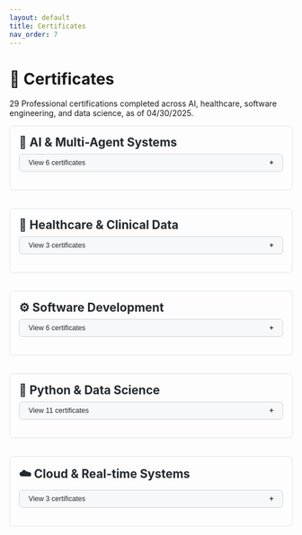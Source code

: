 ```yaml
---
layout: default
title: Certificates
nav_order: 7
---
```


# 📜 Certificates

29 Professional certifications completed across AI, healthcare, software engineering, and data science, as of 04/30/2025.

<div class="certificate-category">
  <h2>🤖 AI & Multi-Agent Systems</h2>
  <button class="collapsible-button">View 6 certificates</button>
  <div class="collapsible-content">
    <div class="certificate-item">
      <h3>1. Generative AI with Large Language Models</h3>
      <p><strong>Platform</strong>: Coursera (DeepLearning.AI & AWS)</p>
      <p><strong>Summary</strong>: Comprehensive understanding of generative AI and LLMs, covering the entire lifecycle from data gathering to deployment. Includes hands-on labs with AWS.</p>
      <p><strong>Skills</strong>: Transformer architecture, fine-tuning, RLHF, AWS integration.</p>
    </div>

    <div class="certificate-item">
      <h3>2. Building Multiple Agents Using CrewAI and Bedrock</h3>
      <p><strong>Platform</strong>: Educative.io</p>
      <p><strong>Summary</strong>: Design and deploy CrewAI agents using Amazon Bedrock with foundational models and vector stores.</p>
      <p><strong>Skills</strong>: Multi-agent systems, Amazon Bedrock, vector DBs.</p>
    </div>

    <div class="certificate-item">
      <h3>3. Exploring OpenAI API</h3>
      <p><strong>Platform</strong>: Educative.io</p>
      <p><strong>Summary</strong>: Applied GPT-3.5 for summarization, email generation, coding, and image creation.</p>
      <p><strong>Skills</strong>: GPT-3.5, prompt engineering.</p>
    </div>

    <div class="certificate-item">
      <h3>4. Mental Health Counseling Chatbot Using Django/OpenAI</h3>
      <p><strong>Platform</strong>: Educative.io</p>
      <p><strong>Summary</strong>: Built an NLP-powered mental health chatbot with real-time support.</p>
      <p><strong>Skills</strong>: OpenAI API, Django, chatbot development.</p>
    </div>

    <div class="certificate-item">
      <h3>5. Multi AI Agent Systems with CrewAI</h3>
      <p><strong>Platform</strong>: Coursera (DeepLearning.AI)</p>
      <p><strong>Summary</strong>: Coordinated multiple AI agents for collaborative workflows.</p>
      <p><strong>Skills</strong>: Agent orchestration, task delegation.</p>
    </div>

    <div class="certificate-item">
      <h3>6. Building Your Own Database Agent</h3>
      <p><strong>Platform</strong>: Coursera (DeepLearning.AI)</p>
      <p><strong>Summary</strong>: Created GPT-based agents for autonomous database interactions.</p>
      <p><strong>Skills</strong>: LLMs, RAG systems, database querying.</p>
    </div>
  </div>
</div>

<div class="certificate-category">
  <h2>🧠 Healthcare & Clinical Data</h2>
  <button class="collapsible-button">View 3 certificates</button>
  <div class="collapsible-content">
    <div class="certificate-item">
      <h3>1. Ingesting FHIR Data with Healthcare API</h3>
      <p><strong>Platform</strong>: Coursera (Google Cloud)</p>
      <p><strong>Summary</strong>: Ingested and analyzed FHIR data using Google Cloud's Healthcare API.</p>
      <p><strong>Skills</strong>: FHIR standards, healthcare data pipelines.</p>
    </div>

    <div class="certificate-item">
      <h3>2. Introduction to Clinical Data</h3>
      <p><strong>Platform</strong>: Coursera (Stanford)</p>
      <p><strong>Summary</strong>: Medical data types (EMR, claims) and preprocessing for ML.</p>
      <p><strong>Skills</strong>: Clinical informatics, data engineering.</p>
    </div>

    <div class="certificate-item">
      <h3>3. Introduction to Healthcare</h3>
      <p><strong>Platform</strong>: Coursera (Stanford)</p>
      <p><strong>Summary</strong>: Healthcare systems, payment models, and global comparisons.</p>
      <p><strong>Skills</strong>: Health economics, system analysis.</p>
    </div>
  </div>
</div>

<div class="certificate-category">
  <h2>⚙️ Software Development</h2>
  <button class="collapsible-button">View 6 certificates</button>
  <div class="collapsible-content">
    <div class="certificate-item">
      <h3>1. REST API with FastAPI for User Management</h3>
      <p><strong>Platform</strong>: Educative.io</p>
      <p><strong>Summary</strong>: Built secure REST APIs with FastAPI and SQLAlchemy.</p>
      <p><strong>Skills</strong>: FastAPI, authentication, database modeling.</p>
    </div>

    <div class="certificate-item">
      <h3>2. Node and GraphQL</h3>
      <p><strong>Platform</strong>: Educative.io</p>
      <p><strong>Summary</strong>: Developed GraphQL APIs with Node.js.</p>
      <p><strong>Skills</strong>: GraphQL schemas, API security.</p>
    </div>

    <div class="certificate-item">
      <h3>3. Agile Planning for Software Products</h3>
      <p><strong>Platform</strong>: Coursera (Alberta)</p>
      <p><strong>Summary</strong>: Agile methodologies (Scrum/Kanban) for software projects.</p>
      <p><strong>Skills</strong>: Sprint planning, backlog grooming.</p>
    </div>

    <div class="certificate-item">
      <h3>4. Client Needs and Software Requirements</h3>
      <p><strong>Platform</strong>: Coursera (Alberta)</p>
      <p><strong>Summary</strong>: Requirements gathering and documentation strategies.</p>
      <p><strong>Skills</strong>: User stories, stakeholder analysis.</p>
    </div>

    <div class="certificate-item">
      <h3>5. Software Processes and Agile Practices</h3>
      <p><strong>Platform</strong>: Coursera (Alberta)</p>
      <p><strong>Summary</strong>: Modern SDLC models and iterative methodologies.</p>
      <p><strong>Skills</strong>: Agile workflows, team roles.</p>
    </div>

    <div class="certificate-item">
      <h3>6. Introduction to Software Product Management</h3>
      <p><strong>Platform</strong>: Coursera (Alberta)</p>
      <p><strong>Summary</strong>: Product manager's role in software delivery.</p>
      <p><strong>Skills</strong>: Roadmapping, stakeholder management.</p>
    </div>
  </div>
</div>

<div class="certificate-category">
  <h2>🐍 Python & Data Science</h2>
  <button class="collapsible-button">View 11 certificates</button>
  <div class="collapsible-content">
    <div class="certificate-item">
      <h3>1. Programming for Everybody (Python)</h3>
      <p><strong>Platform</strong>: Coursera (Michigan)</p>
      <p><strong>Summary</strong>: Python syntax, loops, functions, and variables.</p>
      <p><strong>Skills</strong>: Python fundamentals.</p>
    </div>

    <div class="certificate-item">
      <h3>2. Python Data Structures</h3>
      <p><strong>Platform</strong>: Coursera (Michigan)</p>
      <p><strong>Summary</strong>: Lists, dictionaries, tuples, and strings.</p>
      <p><strong>Skills</strong>: Data management.</p>
    </div>

    <div class="certificate-item">
      <h3>3. Using Python to Access Web Data</h3>
      <p><strong>Platform</strong>: Coursera (Michigan)</p>
      <p><strong>Summary</strong>: Web scraping and API interactions.</p>
      <p><strong>Skills</strong>: BeautifulSoup, requests.</p>
    </div>

    <div class="certificate-item">
      <h3>4. Using Databases with Python</h3>
      <p><strong>Platform</strong>: Coursera (Michigan)</p>
      <p><strong>Summary</strong>: SQL integration with Python.</p>
      <p><strong>Skills</strong>: SQLite, PostgreSQL.</p>
    </div>

    <div class="certificate-item">
      <h3>5. Data Science Capstone</h3>
      <p><strong>Platform</strong>: Coursera (Michigan)</p>
      <p><strong>Summary</strong>: End-to-end data processing project.</p>
      <p><strong>Skills</strong>: Data pipelines, visualization.</p>
    </div>

    <div class="certificate-item">
      <h3>6. Data Scientist's Toolbox</h3>
      <p><strong>Platform</strong>: Coursera (JHU)</p>
      <p><strong>Summary</strong>: R, Git, and reproducible research.</p>
      <p><strong>Skills</strong>: Version control, RStudio.</p>
    </div>

    <div class="certificate-item">
      <h3>7. Exploratory Data Analysis</h3>
      <p><strong>Platform</strong>: Coursera (JHU)</p>
      <p><strong>Summary</strong>: Visualization techniques for complex data.</p>
      <p><strong>Skills</strong>: ggplot2, EDA.</p>
    </div>

    <div class="certificate-item">
      <h3>8. R Programming</h3>
      <p><strong>Platform</strong>: Coursera (JHU)</p>
      <p><strong>Summary</strong>: Foundation of programming in R.</p>
      <p><strong>Skills</strong>: R syntax, functions.</p>
    </div>

    <div class="certificate-item">
      <h3>9. Statistical Inference</h3>
      <p><strong>Platform</strong>: Coursera (JHU)</p>
      <p><strong>Summary</strong>: Hypothesis testing and confidence intervals.</p>
      <p><strong>Skills</strong>: Statistical analysis.</p>
    </div>

    <div class="certificate-item">
      <h3>10. Reproducible Research</h3>
      <p><strong>Platform</strong>: Coursera (JHU)</p>
      <p><strong>Summary</strong>: Replicable analysis with R Markdown.</p>
      <p><strong>Skills</strong>: Literate programming.</p>
    </div>

    <div class="certificate-item">
      <h3>11. Getting and Cleaning Data</h3>
      <p><strong>Platform</strong>: Coursera (JHU)</p>
      <p><strong>Summary</strong>: Acquiring and preprocessing messy data.</p>
      <p><strong>Skills</strong>: Data wrangling.</p>
    </div>
  </div>
</div>

<div class="certificate-category">
  <h2>☁️ Cloud & Real-time Systems</h2>
  <button class="collapsible-button">View 3 certificates</button>
  <div class="collapsible-content">
    <div class="certificate-item">
      <h3>1. Streaming Data Pipeline With Kafka</h3>
      <p><strong>Platform</strong>: Educative.io</p>
      <p><strong>Summary</strong>: Real-time streaming with Apache Kafka.</p>
      <p><strong>Skills</strong>: Kafka architecture, Zookeeper.</p>
    </div>

    <div class="certificate-item">
      <h3>2. Event Streaming with Kafka Visualization</h3>
      <p><strong>Platform</strong>: Educative.io</p>
      <p><strong>Summary</strong>: IoT dashboards with Kafka and Python.</p>
      <p><strong>Skills</strong>: Real-time visualization.</p>
    </div>

    <div class="certificate-item">
      <h3>3. AWS Database Options</h3>
      <p><strong>Platform</strong>: Educative.io</p>
      <p><strong>Summary</strong>: Compared DynamoDB, RDS, and Aurora.</p>
      <p><strong>Skills</strong>: AWS database services.</p>
    </div>
  </div>
</div>

<style>
.certificate-category {
  margin-bottom: 2rem;
  border: 1px solid #e1e4e8;
  border-radius: 6px;
  padding: 0 1rem;
}

.certificate-category h2 {
  margin: 1rem 0 0.5rem 0;
  color: #24292e;
}

.collapsible-button {
  background-color: #f6f8fa;
  color: #24292e;
  cursor: pointer;
  padding: 8px 16px;
  width: 100%;
  border: 1px solid #d1d5da;
  border-radius: 6px;
  text-align: left;
  font-size: 0.9em;
  margin-bottom: 1rem;
  transition: all 0.2s ease;
}

.collapsible-button:hover {
  background-color: #e1e4e8;
}

.collapsible-button:after {
  content: '\002B';
  font-weight: bold;
  float: right;
  margin-left: 5px;
}

.collapsible-button.active:after {
  content: '\2212';
}

.collapsible-content {
  padding: 0 18px;
  max-height: 0;
  overflow: hidden;
  transition: max-height 0.2s ease-out;
  margin-bottom: 1rem;
}

.certificate-item {
  margin-bottom: 1.5rem;
  padding-bottom: 1.5rem;
  border-bottom: 1px solid #eaecef;
}

.certificate-item:last-child {
  border-bottom: none;
  margin-bottom: 0;
  padding-bottom: 0;
}

.certificate-item h3 {
  margin-top: 0;
  color: #0366d6;
}

.certificate-item p {
  margin: 0.5rem 0;
  line-height: 1.5;
}
</style>

<script>
document.addEventListener("DOMContentLoaded", function() {
  var coll = document.getElementsByClassName("collapsible-button");
  
  for (var i = 0; i < coll.length; i++) {
    coll[i].addEventListener("click", function() {
      this.classList.toggle("active");
      var content = this.nextElementSibling;
      if (content.style.maxHeight) {
        content.style.maxHeight = null;
      } else {
        content.style.maxHeight = content.scrollHeight + "px";
      } 
    });
    
    // Open first category by default
    if (i === 0) {
      coll[i].click();
    }
  }
});
</script>